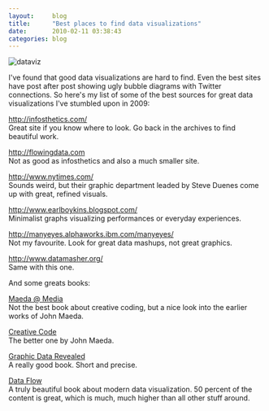 ```yaml
---
layout:     blog
title:      "Best places to find data visualizations"
date:       2010-02-11 03:38:43
categories: blog
---
```


<img alt="dataviz" src="http://runemadsen-2012.s3.amazonaws.com/blog/dataviz.jpg" />

I've found that good data visualizations are hard to find. Even the best sites have post after post showing ugly bubble diagrams with Twitter connections. So here's my list of some of the best sources for great data visualizations I've stumbled upon in 2009:

<a target="_blank" href="http://infosthetics.com/">http://infosthetics.com/</a> <br />Great site if you know where to look. Go back in the archives to find beautiful work.

<a target="_blank" href="http://flowingdata.com">http://flowingdata.com</a> <br />Not as good as infosthetics and also a much smaller site.

<a target="_blank" href="http://www.nytimes.com/">http://www.nytimes.com/</a> <br />Sounds weird, but their graphic department leaded by Steve Duenes come up with great, refined visuals.

<a target="_blank" href="http://www.earlboykins.blogspot.com/">http://www.earlboykins.blogspot.com/</a> <br />Minimalist graphs visualizing performances or everyday experiences.

<a target="_blank" href="http://manyeyes.alphaworks.ibm.com/manyeyes/">http://manyeyes.alphaworks.ibm.com/manyeyes/</a> <br />Not my favourite. Look for great data mashups, not great graphics.

<a target="_blank" href="http://www.datamasher.org/">http://www.datamasher.org/</a> <br />Same with this one.

And some greats books:

<a target="_blank" href="http://www.amazon.com/Maeda-Media-John/dp/0789305259/ref=sr_1_1?ie=UTF8&amp;s=books&amp;qid=1265860796&amp;sr=8-1">Maeda @ Media</a> <br />Not the best book about creative coding, but a nice look into the earlier works of John Maeda.

<a target="_blank" href="http://www.amazon.com/Creative-Code-Computation-John-Maeda/dp/0500285179/ref=sr_1_1?ie=UTF8&amp;s=books&amp;qid=1265861008&amp;sr=1-1">Creative Code</a> <br />The better one by John Maeda.

<a target="_blank" href="http://www.amazon.com/Fresh-Dialogue-Nine-Visible-Revealed/dp/1568988168/ref=sr_1_1?ie=UTF8&amp;s=books&amp;qid=1265860857&amp;sr=1-1">Graphic  Data Revealed</a> <br />A really good book. Short  and precise.

<a target="_blank" href="http://www.amazon.com/Data-Flow-Visualising-Information-Graphic/dp/3899552172/ref=sr_1_1?ie=UTF8&amp;s=books&amp;qid=1265861104&amp;sr=1-1">Data Flow</a><br />A truly beautiful book about modern data visualization. 50 percent of the content is great, which is much, much higher than all other stuff around.

